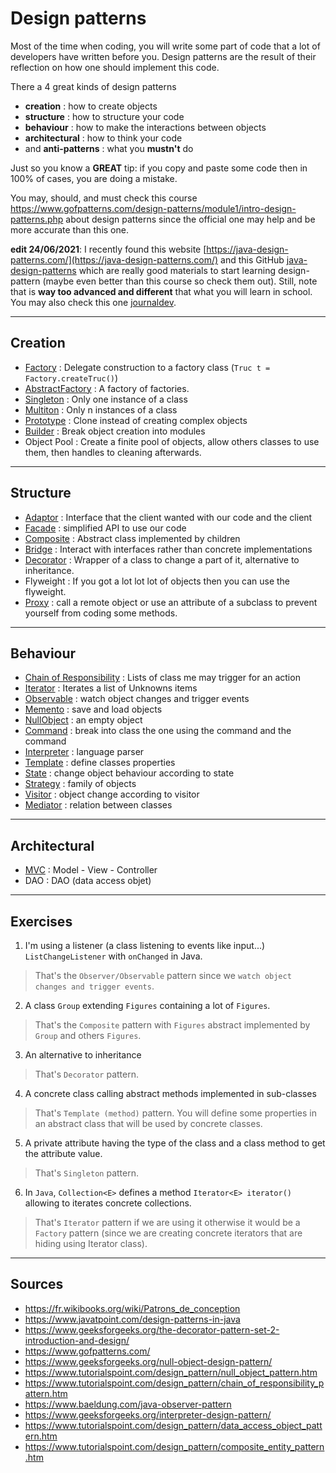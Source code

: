 # Design patterns

Most of the time when coding, you will write some
part of code that a lot of developers have written before
you. Design patterns are the result of their reflection
on how one should implement this code.

There a 4 great kinds of design patterns

* **creation** : how to create objects
* **structure** : how to structure your code
* **behaviour** : how to make the interactions between objects
* **architectural** : how to think your code
* and **anti-patterns** : what you **mustn't** do

Just so you know a **GREAT** tip: if you copy and paste 
some code then in 100% of cases, you are doing a mistake.

You may, should, and must check this course 
<https://www.gofpatterns.com/design-patterns/module1/intro-design-patterns.php>
about design patterns since the official one may help and be more accurate than
this one.

**edit 24/06/2021**: I recently found this website
[https://java-design-patterns.com/](https://java-design-patterns.com/) and this
GitHub [java-design-patterns](https://github.com/iluwatar/java-design-patterns)
which are really good materials to start learning design-pattern (maybe even better
than this course so check them out). Still, note that is **way too advanced and 
different** that what you will learn in school. You may also check this one
[journaldev](https://www.journaldev.com/1827/java-design-patterns-example-tutorial).

<hr class="sl">

## Creation

* [Factory](creation/factory.md)
  : Delegate construction to a factory class (`Truc t = Factory.createTruc()`)
* [AbstractFactory](creation/abstract-factory.md)
  : A factory of factories.
* [Singleton](creation/singleton.md)
  : Only one instance of a class
* [Multiton](creation/multiton.md)
  : Only n instances of a class
* [Prototype](creation/prototype.md)
  : Clone instead of creating complex objects
* [Builder](creation/builder.md)
  : Break object creation into modules
* Object Pool
  : Create a finite pool of objects, allow others
  classes to use them, then handles to cleaning afterwards.

<hr class="sr">

## Structure

* [Adaptor](structure/adaptor.md)
  : Interface that the client wanted with our code and the client
* [Facade](structure/facade.md)
  : simplified API to use our code
* [Composite](structure/composite.md)
  : Abstract class implemented by children
* [Bridge](structure/bridge.md)
  : Interact with interfaces rather than concrete implementations
* [Decorator](structure/decorator.md)
  : Wrapper of a class to change a part of it,
  alternative to inheritance.
* Flyweight
  : If you got a lot lot lot of objects then you can
  use the flyweight.
* [Proxy](structure/proxy.md)
  : call a remote object or use an attribute of
  a subclass to prevent yourself from coding some methods.

<hr class="sl">

## Behaviour

* [Chain of Responsibility](behaviour/chain-of-responsibility.md)
  : Lists of class me may trigger for an action
* [Iterator](behaviour/iterator.md)
  : Iterates a list of Unknowns items
* [Observable](behaviour/observable.md)
  : watch object changes and trigger events
* [Memento](behaviour/memento.md)
  : save and load objects
* [NullObject](behaviour/null-object.md)
  : an empty object
* [Command](behaviour/command.md)
  : break into class the one using the command and the command
* [Interpreter](behaviour/interpreter.md)
  : language parser
* [Template](behaviour/template.md)
  : define classes properties
* [State](behaviour/state.md)
  : change object behaviour according to state
* [Strategy](behaviour/strategy.md)
  : family of objects
* [Visitor](behaviour/visitor.md)
  : object change according to visitor
* [Mediator](behaviour/mediator.md)
  : relation between classes

<hr class="sr">

## Architectural

* [MVC](architectural/mvc.md)
  : Model - View - Controller
* DAO
  : DAO (data access objet)

<hr class="sl">

## Exercises

1. I'm using a listener (a class listening to events like input...)
``ListChangeListener`` with `onChanged` in Java.
   
<blockquote class="spoiler">
That's the <code>Observer/Observable</code> pattern since
we <code>watch object changes and trigger events</code>.
</blockquote>

2. A class ``Group`` extending `Figures` containing
a lot of ``Figures``.

<blockquote class="spoiler">
That's the <code>Composite</code> pattern with
<code>Figures</code> abstract implemented by
<code>Group</code> and others <code>Figures</code>.
</blockquote>

3. An alternative to inheritance

<blockquote class="spoiler">
That's <code>Decorator</code> pattern.
</blockquote>

4. A concrete class calling abstract methods implemented in sub-classes

<blockquote class="spoiler">
That's <code>Template (method)</code> pattern. You will define some properties
in an abstract class that will be used by concrete classes.
</blockquote>

5. A private attribute having the type of the class and a class method
to get the attribute value.

<blockquote class="spoiler">
That's <code>Singleton</code> pattern.
</blockquote>

6. In ``Java``, `Collection<E>` defines a method `Iterator<E> iterator()`
allowing to iterates concrete collections.

<blockquote class="spoiler">
That's <code>Iterator</code> pattern if we are using it otherwise it would be
a <code>Factory</code> pattern (since we are creating concrete
iterators that are hiding using Iterator class).
</blockquote>

<hr class="sr">

## Sources

* <https://fr.wikibooks.org/wiki/Patrons_de_conception>
* <https://www.javatpoint.com/design-patterns-in-java>
* <https://www.geeksforgeeks.org/the-decorator-pattern-set-2-introduction-and-design/>
* <https://www.gofpatterns.com/>
* <https://www.geeksforgeeks.org/null-object-design-pattern/>
* <https://www.tutorialspoint.com/design_pattern/null_object_pattern.htm>
* <https://www.tutorialspoint.com/design_pattern/chain_of_responsibility_pattern.htm>
* <https://www.baeldung.com/java-observer-pattern>
* <https://www.geeksforgeeks.org/interpreter-design-pattern/>
* <https://www.tutorialspoint.com/design_pattern/data_access_object_pattern.htm>
* <https://www.tutorialspoint.com/design_pattern/composite_entity_pattern.htm>